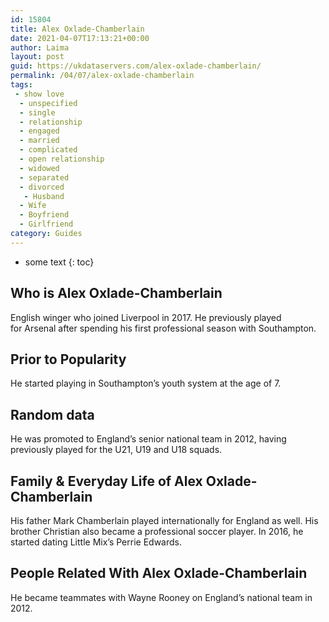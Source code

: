 ```yaml
---
id: 15804
title: Alex Oxlade-Chamberlain
date: 2021-04-07T17:13:21+00:00
author: Laima
layout: post
guid: https://ukdataservers.com/alex-oxlade-chamberlain/
permalink: /04/07/alex-oxlade-chamberlain
tags:
 - show love
  - unspecified
  - single
  - relationship
  - engaged
  - married
  - complicated
  - open relationship
  - widowed
  - separated
  - divorced
   - Husband
  - Wife
  - Boyfriend
  - Girlfriend
category: Guides
---
```


* some text
{: toc}


## Who is Alex Oxlade-Chamberlain
                  
                  
                  
English winger who joined Liverpool in 2017. He previously played for Arsenal after spending his first professional season with Southampton. 
                  
              
            
              
            
                
                
                
## Prior to Popularity
                  
                  
                  
He started playing in Southampton&#8217;s youth system at the age of 7.
                  
              
            
              
            
                
                
                
## Random data
                  
                  
                  
He was promoted to England&#8217;s senior national team in 2012, having previously played for the U21, U19 and U18 squads.
                  
              
            
              
            
                
                
                
## Family & Everyday Life of Alex Oxlade-Chamberlain
                  
                  
                  
His father Mark Chamberlain played internationally for England as well. His brother Christian also became a professional soccer player. In 2016, he started dating Little Mix&#8217;s Perrie Edwards.
                  
              
            
              
            
                
                
                
## People Related With Alex Oxlade-Chamberlain
                  
                  
                  
He became teammates with Wayne Rooney on England&#8217;s national team in 2012.
                  
              
            
              
            
                
              
            
              
              
            
            
              
            
          
          
          